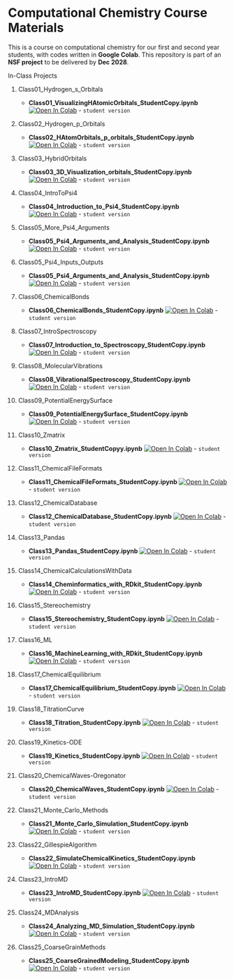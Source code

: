 # Computational Chemistry Course Materials

This is a course on computational chemistry for our first and second year students, with codes written in **Google Colab**. This repository is part of an **NSF project** to be delivered by **Dec 2028**.

In-Class Projects

1. Class01_Hydrogen_s_Orbitals
   - **Class01_VisualizingHAtomicOrbitals_StudentCopy.ipynb** [![Open In Colab](https://colab.research.google.com/assets/colab-badge.svg)](https://colab.research.google.com/drive/1MyDEeytYBL9o1FytkZa04YcmHUB2O5UM) - `student version`

2. Class02_Hydrogen_p_Orbitals
   - **Class02_HAtomOrbitals_p_orbitals_StudentCopy.ipynb** [![Open In Colab](https://colab.research.google.com/assets/colab-badge.svg)](https://colab.research.google.com/drive/1257SmfLtk9wrSwpTAxbGmtvkp4VUAyNk) - `student version`

3. Class03_HybridOrbitals
   - **Class03_3D_Visualization_orbitals_StudentCopy.ipynb** [![Open In Colab](https://colab.research.google.com/assets/colab-badge.svg)](https://colab.research.google.com/drive/1DXlY097DY2jBpwmEtv4Ql9RLLpeV9OcM) - `student version`
  
4. Class04_IntroToPsi4
   - **Class04_Introduction_to_Psi4_StudentCopy.ipynb** [![Open In Colab](https://colab.research.google.com/assets/colab-badge.svg)](https://colab.research.google.com/drive/1SRoADOJvN8MvLbzxmii8pBL4xuXCp-Bq) - `student version`
  
5. Class05_More_Psi4_Arguments
   - **Class05_Psi4_Arguments_and_Analysis_StudentCopy.ipynb** [![Open In Colab](https://colab.research.google.com/assets/colab-badge.svg)](https://colab.research.google.com/drive/18T6EgDIZnMsABpe57VSUpR6Vv923D_Hm) - `student version`

5. Class05_Psi4_Inputs_Outputs
   - **Class05_Psi4_Arguments_and_Analysis_StudentCopy.ipynb** [![Open In Colab](https://colab.research.google.com/assets/colab-badge.svg)](https://colab.research.google.com/drive/1wZsRbC85STheaNv7IoE7S2-6a2QQagq4) - `student version`

6. Class06_ChemicalBonds
   - **Class06_ChemicalBonds_StudentCopy.ipynb** [![Open In Colab](https://colab.research.google.com/assets/colab-badge.svg)](https://colab.research.google.com/drive/1gM67nmIFwcZu2hfnk7o7v_7UYrFKupTv) - `student version`
  
7. Class07_IntroSpectroscopy
   - **Class07_Introduction_to_Spectroscopy_StudentCopy.ipynb** [![Open In Colab](https://colab.research.google.com/assets/colab-badge.svg)](https://colab.research.google.com/drive/1iSB2lgv27O-7fnBgG1kwx-4p-ecNp9Kd) - `student version`
  
8. Class08_MolecularVibrations
   - **Class08_VibrationalSpectroscopy_StudentCopy.ipynb** [![Open In Colab](https://colab.research.google.com/assets/colab-badge.svg)](https://colab.research.google.com/drive/1ZrkRRlRegF8m6G1hXiNmfq4HpkcNBu86#scrollTo=XzX-v08vwj2h) - `student version`

9. Class09_PotentialEnergySurface
   - **Class09_PotentialEnergySurface_StudentCopy.ipynb** [![Open In Colab](https://colab.research.google.com/assets/colab-badge.svg)](https://colab.research.google.com/drive/1hAXyLoYKTLXgF32gUmItMcde6QEdGGru) - `student version`

10. Class10_Zmatrix
    - **Class10_Zmatrix_StudentCopyy.ipynb** [![Open In Colab](https://colab.research.google.com/assets/colab-badge.svg)](https://colab.research.google.com/drive/1-ZDH_6DNnXSEW1bm1L1UUkNmLT6ESFnl) - `student version`
  
11. Class11_ChemicalFileFormats
    - **Class11_ChemicalFileFormats_StudentCopy.ipynb** [![Open In Colab](https://colab.research.google.com/assets/colab-badge.svg)](https://colab.research.google.com/drive/1zW7CpW6XEECx9UgsnuiIZHf6svQULCQO) - `student version`

12. Class12_ChemicalDatabase
    - **Class12_ChemicalDatabase_StudentCopy.ipynb** [![Open In Colab](https://colab.research.google.com/assets/colab-badge.svg)](https://colab.research.google.com/drive/1r4UnxHqPPpLrpYwag5l-6-iYzKHDQclz) - `student version`

13. Class13_Pandas
    - **Class13_Pandas_StudentCopy.ipynb** [![Open In Colab](https://colab.research.google.com/assets/colab-badge.svg)](https://colab.research.google.com/drive/1JlDWPC8RjBscDib7dIpLiNMZ_dZKKPV7) - `student version`

14. Class14_ChemicalCalculationsWithData
    - **Class14_Cheminformatics_with_RDkit_StudentCopy.ipynb** [![Open In Colab](https://colab.research.google.com/assets/colab-badge.svg)](https://colab.research.google.com/drive/1-a9HTe0ny9dxRbx-y5qWJ3Xo0PAQ0LmG) - `student version`
  
15. Class15_Stereochemistry
    - **Class15_Stereochemistry_StudentCopy.ipynb** [![Open In Colab](https://colab.research.google.com/assets/colab-badge.svg)](https://colab.research.google.com/drive/1R0IvzpZqVlIh4r5xKfZNx8sm7hDnIR8y) - `student version`

16. Class16_ML
    - **Class16_MachineLearning_with_RDkit_StudentCopy.ipynb** [![Open In Colab](https://colab.research.google.com/assets/colab-badge.svg)](https://colab.research.google.com/drive/1bD2oO3n0eZ5jBwHfa-qF6SuziinKRy4G) - `student version`
  
17. Class17_ChemicalEquilibrium
    - **Class17_ChemicalEquilibrium_StudentCopy.ipynb** [![Open In Colab](https://colab.research.google.com/assets/colab-badge.svg)](https://colab.research.google.com/drive/1NUw5E1xksQXJI9gPUEmjwtfNmkbOrIkW) - `student version`

18. Class18_TitrationCurve
    - **Class18_Titration_StudentCopy.ipynb** [![Open In Colab](https://colab.research.google.com/assets/colab-badge.svg)](https://colab.research.google.com/drive/1RXXMyVeh67AvsYplpRyRmJsOPDIUEgVe) - `student version`

19. Class19_Kinetics-ODE
    - **Class19_Kinetics_StudentCopy.ipynb** [![Open In Colab](https://colab.research.google.com/assets/colab-badge.svg)](https://colab.research.google.com/drive/1evq6Wh7NjIGLHnxiw3KE8D2-Y1Fs761H#scrollTo=80BEuNUtngjJ) - `student version`

20. Class20_ChemicalWaves-Oregonator
    - **Class20_ChemicalWaves_StudentCopy.ipynb** [![Open In Colab](https://colab.research.google.com/assets/colab-badge.svg)](https://colab.research.google.com/drive/1V7IUq5mqB_VRga_U5rXlE54YgGvSTc68) - `student version`
  
21. Class21_Monte_Carlo_Methods
    - **Class21_Monte_Carlo_Simulation_StudentCopy.ipynb** [![Open In Colab](https://colab.research.google.com/assets/colab-badge.svg)](https://colab.research.google.com/drive/1ngi2FjeITZi9p_plUhHZXJR_wei7CPyA#scrollTo=72jKIQiS0M8o) - `student version`

22. Class22_GillespieAlgorithm
    - **Class22_SimulateChemicalKinetics_StudentCopy.ipynb** [![Open In Colab](https://colab.research.google.com/assets/colab-badge.svg)](https://colab.research.google.com/drive/13-LcHaHCmgAB4dgap3suLNCIDPB1uO3F) - `student version`

23. Class23_IntroMD
    - **Class23_IntroMD_StudentCopy.ipynb** [![Open In Colab](https://colab.research.google.com/assets/colab-badge.svg)](https://colab.research.google.com/drive/1ZAsbNMnln-LKV4Be1i64RbjVjajZLTrw#scrollTo=LyG1tB-DeE2K) - `student version`

24. Class24_MDAnalysis
    - **Class24_Analyzing_MD_Simulation_StudentCopy.ipynb** [![Open In Colab](https://colab.research.google.com/assets/colab-badge.svg)](https://colab.research.google.com/drive/1itynq-iAsxunoKn-PL9lYGH6ANhR2YYa#scrollTo=LyG1tB-DeE2K) - `student version`
  
25. Class25_CoarseGrainMethods
    - **Class25_CoarseGrainedModeling_StudentCopy.ipynb** [![Open In Colab](https://colab.research.google.com/assets/colab-badge.svg)](https://colab.research.google.com/drive/198xlqH-ZVcN_VT3jaRIqlhBYVNN00QyH) - `student version`
